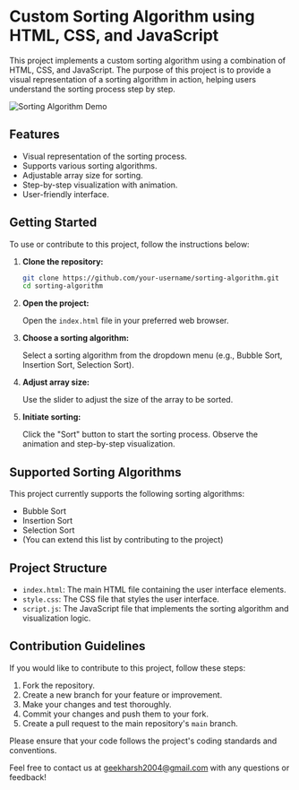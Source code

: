 # Custom Sorting Algorithm using HTML, CSS, and JavaScript

This project implements a custom sorting algorithm using a combination of HTML, CSS, and JavaScript. The purpose of this project is to provide a visual representation of a sorting algorithm in action, helping users understand the sorting process step by step.

![Sorting Algorithm Demo](demo.gif)

## Features

- Visual representation of the sorting process.
- Supports various sorting algorithms.
- Adjustable array size for sorting.
- Step-by-step visualization with animation.
- User-friendly interface.

## Getting Started

To use or contribute to this project, follow the instructions below:

1. **Clone the repository:**

   ```bash
   git clone https://github.com/your-username/sorting-algorithm.git
   cd sorting-algorithm
   ```

2. **Open the project:**

   Open the `index.html` file in your preferred web browser.

3. **Choose a sorting algorithm:**

   Select a sorting algorithm from the dropdown menu (e.g., Bubble Sort, Insertion Sort, Selection Sort).

4. **Adjust array size:**

   Use the slider to adjust the size of the array to be sorted.

5. **Initiate sorting:**

   Click the "Sort" button to start the sorting process. Observe the animation and step-by-step visualization.

## Supported Sorting Algorithms

This project currently supports the following sorting algorithms:

- Bubble Sort
- Insertion Sort
- Selection Sort
- (You can extend this list by contributing to the project)

## Project Structure

- `index.html`: The main HTML file containing the user interface elements.
- `style.css`: The CSS file that styles the user interface.
- `script.js`: The JavaScript file that implements the sorting algorithm and visualization logic.

## Contribution Guidelines

If you would like to contribute to this project, follow these steps:

1. Fork the repository.
2. Create a new branch for your feature or improvement.
3. Make your changes and test thoroughly.
4. Commit your changes and push them to your fork.
5. Create a pull request to the main repository's `main` branch.

Please ensure that your code follows the project's coding standards and conventions.


Feel free to contact us at [geekharsh2004@gmail.com](mailto:geekharsh2004@gmail.com) with any questions or feedback!
